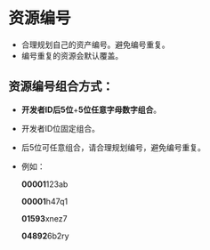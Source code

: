 # 资源编号

- 合理规划自己的资产编号。避免编号重复。
- 编号重复的资源会默认覆盖。

## 资源编号组合方式：

- **开发者ID后5位**+**5位任意字母数字组合**。
- 开发者ID位固定组合。
- 后5位可任意组合，请合理规划编号，避免编号重复。
- 例如：
  
  **00001**123ab
  
  **00001**h47q1
  
  **01593**xnez7
  
  **04892**6b2ry

